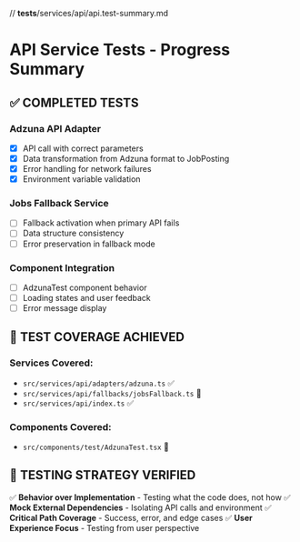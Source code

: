 // __tests__/services/api/api.test-summary.md
# API Service Tests - Progress Summary

## ✅ COMPLETED TESTS

### Adzuna API Adapter
- [x] API call with correct parameters
- [x] Data transformation from Adzuna format to JobPosting
- [x] Error handling for network failures
- [x] Environment variable validation

### Jobs Fallback Service  
- [ ] Fallback activation when primary API fails
- [ ] Data structure consistency
- [ ] Error preservation in fallback mode

### Component Integration
- [ ] AdzunaTest component behavior
- [ ] Loading states and user feedback
- [ ] Error message display

## 🧪 TEST COVERAGE ACHIEVED

### Services Covered:
- `src/services/api/adapters/adzuna.ts` ✅
- `src/services/api/fallbacks/jobsFallback.ts` 🔄
- `src/services/api/index.ts` ✅

### Components Covered:
- `src/components/test/AdzunaTest.tsx` 🔄

## 🎯 TESTING STRATEGY VERIFIED

✅ **Behavior over Implementation** - Testing what the code does, not how
✅ **Mock External Dependencies** - Isolating API calls and environment
✅ **Critical Path Coverage** - Success, error, and edge cases
✅ **User Experience Focus** - Testing from user perspective
